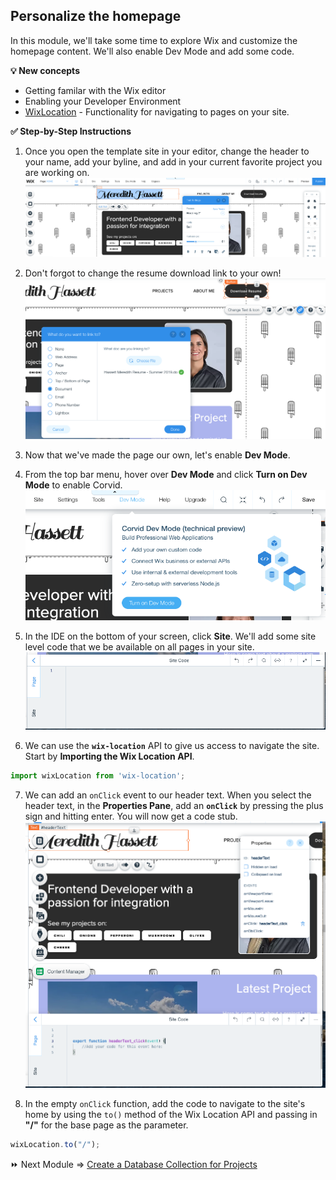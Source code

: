 ## Personalize the homepage

In this module, we'll take some time to explore Wix and customize the homepage content. We'll also enable Dev Mode and add some code.

**:bulb: New concepts**
- Getting familar with the Wix editor
- Enabling your Developer Environment
- [WixLocation](https://www.wix.com/corvid/new-reference/wix-location#top) - Functionality for navigating to pages on your site.

**:white_check_mark: Step-by-Step Instructions**

1. Once you open the template site in your editor, change the header to your name, add your byline, and add in your current favorite project you are working on.
![Editing the Homepage](assets/homepage.png)

2. Don't forgot to change the resume download link to your own!
![Editing the resume](assets/resume.png)

3. Now that we've made the page our own, let's enable **Dev Mode**.

4. From the top bar menu, hover over **Dev Mode** and click **Turn on Dev Mode** to enable Corvid.
![Enabling Dev Mode](assets/devmode.png)

5. In the IDE on the bottom of your screen, click **Site**. We'll add some site level code that we be available on all pages in your site.
![Editing site code](assets/site-code.png)

6. We can use the **`wix-location`** API to give us access to navigate the site. Start by **Importing the Wix Location API**.
```javascript
import wixLocation from 'wix-location';
```

7. We can add an `onClick` event to our header text. When you select the header text, in the **Properties Pane**, add an **`onClick`** by pressing the plus sign and hitting enter. You will now get a code stub.
![Adding onClick to Header](assets/header-click.png)

8. In the empty `onClick` function, add the code to navigate to the site's home by using the `to()` method of the Wix Location API and passing in **"/"** for the base page as the parameter.
```javascript
wixLocation.to("/");
```


:fast_forward: Next Module => [Create a Database Collection for Projects](PROJECT_COLLECTION.md)
